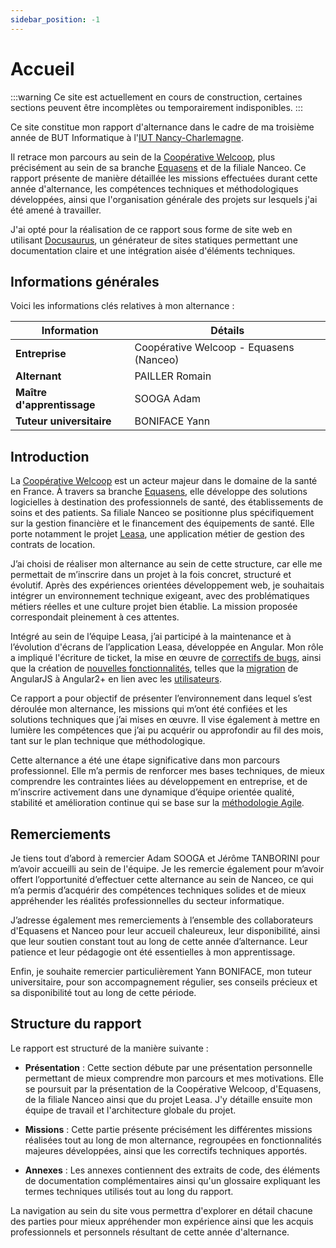 ```yaml
---
sidebar_position: -1
---
```


# Accueil

:::warning
Ce site est actuellement en cours de construction, certaines sections peuvent être incomplètes ou temporairement indisponibles.
:::

Ce site constitue mon rapport d'alternance dans le cadre de ma troisième année de BUT Informatique à l'[IUT Nancy-Charlemagne](https://iut-charlemagne.univ-lorraine.fr/).

Il retrace mon parcours au sein de la [Coopérative Welcoop](./presentation/Cooperative_welcoop), plus précisément au sein de sa branche [Equasens](./presentation/Equasens) et de la filiale Nanceo. Ce rapport présente de manière détaillée les missions effectuées durant cette année d'alternance, les compétences techniques et méthodologiques développées, ainsi que l'organisation générale des projets sur lesquels j'ai été amené à travailler.

J'ai opté pour la réalisation de ce rapport sous forme de site web en utilisant [Docusaurus](https://docusaurus.io/), un générateur de sites statiques permettant une documentation claire et une intégration aisée d'éléments techniques.

## Informations générales

Voici les informations clés relatives à mon alternance :

| Information                | Détails                                 |
| -------------------------- | --------------------------------------- |
| **Entreprise**             | Coopérative Welcoop - Equasens (Nanceo) |
| **Alternant**              | PAILLER Romain                          |
| **Maître d'apprentissage** | SOOGA Adam                              |
| **Tuteur universitaire**   | BONIFACE Yann                           |

## Introduction

La [Coopérative Welcoop](./presentation/Cooperative_welcoop) est un acteur majeur dans le domaine de la santé en France. À travers sa branche [Equasens](./presentation/Equasens), elle développe des solutions logicielles à destination des professionnels de santé, des établissements de soins et des patients. Sa filiale Nanceo se positionne plus spécifiquement sur la gestion financière et le financement des équipements de santé. Elle porte notamment le projet [Leasa](./presentation/Leasa), une application métier de gestion des contrats de location.

J’ai choisi de réaliser mon alternance au sein de cette structure, car elle me permettait de m’inscrire dans un projet à la fois concret, structuré et évolutif. Après des expériences orientées développement web, je souhaitais intégrer un environnement technique exigeant, avec des problématiques métiers réelles et une culture projet bien établie. La mission proposée correspondait pleinement à ces attentes.

Intégré au sein de l’équipe Leasa, j’ai participé à la maintenance et à l’évolution d'écrans de l’application Leasa, développée en Angular. Mon rôle a impliqué l'écriture de ticket, la mise en œuvre de [correctifs de bugs](./missions/FIX), ainsi que la création de [nouvelles fonctionnalités](./missions/FEAT), telles que la [migration](./missions#migration-dangularjs-vers-angular-2--enjeux-et-importance) de AngularJS à Angular2+ en lien avec les [utilisateurs](./annexes/Utilisateurs).

Ce rapport a pour objectif de présenter l’environnement dans lequel s’est déroulée mon alternance, les missions qui m’ont été confiées et les solutions techniques que j’ai mises en œuvre. Il vise également à mettre en lumière les compétences que j’ai pu acquérir ou approfondir au fil des mois, tant sur le plan technique que méthodologique.

Cette alternance a été une étape significative dans mon parcours professionnel. Elle m’a permis de renforcer mes bases techniques, de mieux comprendre les contraintes liées au développement en entreprise, et de m’inscrire activement dans une dynamique d’équipe orientée qualité, stabilité et amélioration continue qui se base sur la [méthodologie Agile](./presentation/Methodologie_Agile).

## Remerciements

Je tiens tout d’abord à remercier Adam SOOGA et Jérôme TANBORINI pour m’avoir accueilli au sein de l'équipe. Je les remercie également pour m’avoir offert l’opportunité d’effectuer cette alternance au sein de Nanceo, ce qui m’a permis d’acquérir des compétences techniques solides et de mieux appréhender les réalités professionnelles du secteur informatique.

J’adresse également mes remerciements à l’ensemble des collaborateurs d'Equasens et Nanceo pour leur accueil chaleureux, leur disponibilité, ainsi que leur soutien constant tout au long de cette année d’alternance. Leur patience et leur pédagogie ont été essentielles à mon apprentissage.

Enfin, je souhaite remercier particulièrement Yann BONIFACE, mon tuteur universitaire, pour son accompagnement régulier, ses conseils précieux et sa disponibilité tout au long de cette période.

## Structure du rapport

Le rapport est structuré de la manière suivante :

- **Présentation** : Cette section débute par une présentation personnelle permettant de mieux comprendre mon parcours et mes motivations. Elle se poursuit par la présentation de la Coopérative Welcoop, d'Equasens, de la filiale Nanceo ainsi que du projet Leasa. J'y détaille ensuite mon équipe de travail et l'architecture globale du projet.

- **Missions** : Cette partie présente précisément les différentes missions réalisées tout au long de mon alternance, regroupées en fonctionnalités majeures développées, ainsi que les correctifs techniques apportés.

- **Annexes** : Les annexes contiennent des extraits de code, des éléments de documentation complémentaires ainsi qu'un glossaire expliquant les termes techniques utilisés tout au long du rapport.

La navigation au sein du site vous permettra d'explorer en détail chacune des parties pour mieux appréhender mon expérience ainsi que les acquis professionnels et personnels résultant de cette année d'alternance.
